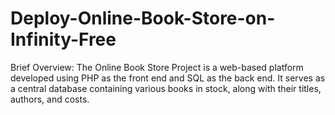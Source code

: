 # Deploy-Online-Book-Store-on-Infinity-Free
Brief Overview: The Online Book Store Project is a web-based platform developed using PHP as the front end and SQL as the back end. It serves as a central database containing various books in stock, along with their titles, authors, and costs.  

